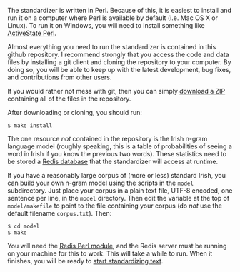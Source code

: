 
The standardizer is written in Perl.  Because of this, it is
easiest to install and run it on a computer where Perl is available
by default (i.e. Mac OS X or Linux). To run it on Windows, you will
need to install something like [ActiveState Perl](http://www.activestate.com/activeperl).

Almost everything you need to run the standardizer is contained
in this github repository.  I recommend strongly that you access the code
and data files by installing a git client and cloning the repository
to your computer.  By doing so, you will be able to 
keep up with the latest development, bug fixes, and contributions
from other users.

If you would rather not mess with git, then you can simply
[download a ZIP](https://github.com/kscanne/caighdean/archive/master.zip)
containing all of the files in the repository.

After downloading or cloning, you should run:

	$ make install

The one resource _not_ contained in the repository is the Irish n-gram language model (roughly speaking, this is a table of probabilities of seeing a word in Irish if you know the previous two words). These statistics need to be stored a [Redis database](http://redis.io/) that the standardizer will access at runtime.

If you have a reasonably large corpus of (more or less) standard Irish, you can build your own n-gram model using the scripts in the `model` subdirectory. Just place your corpus in a plain text file, UTF-8 encoded, one sentence per line, in the `model` directory. Then edit the variable at the top of `model/makefile` to point to the file containing your corpus (do *not* use the default filename `corpus.txt`). Then:

	$ cd model
	$ make

You will need the [Redis Perl module](https://metacpan.org/release/Redis), and the Redis server must be running on your machine for this to work.  This will take a while to run.  When it finishes, you will be ready to [start standardizing text](https://github.com/kscanne/caighdean/blob/master/USAGE.md).
